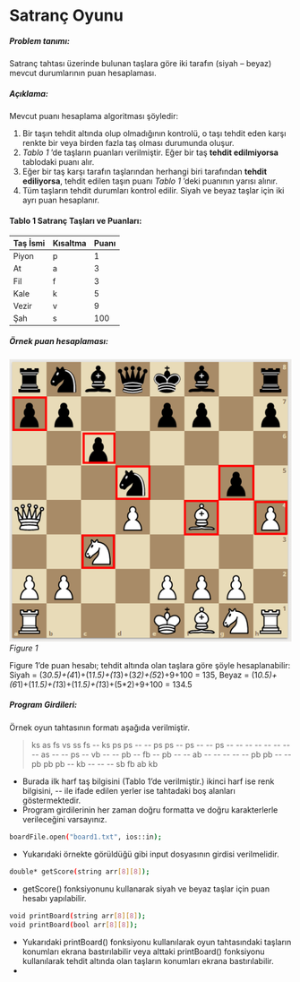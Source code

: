 # Satranç Oyunu

##### Problem tanımı:
Satranç tahtası üzerinde bulunan taşlara göre iki tarafın (siyah – beyaz) mevcut durumlarının puan hesaplaması.

##### Açıklama:
Mevcut puanı hesaplama algoritması şöyledir:
1. Bir taşın tehdit altında olup olmadığının kontrolü, o taşı tehdit eden karşı renkte bir veya birden fazla taş olması durumunda oluşur.
2. *Tablo 1* ’de taşların puanları verilmiştir. Eğer bir taş **tehdit edilmiyorsa** tablodaki puanı alır.
3. Eğer bir taş karşı tarafın taşlarından herhangi biri tarafından **tehdit ediliyorsa**, tehdit edilen taşın puanı *Tablo 1* ’deki puanının yarısı alınır.
4. Tüm taşların tehdit durumları kontrol edilir. Siyah ve beyaz taşlar için iki ayrı puan hesaplanır.

#### Tablo 1 Satranç Taşları ve Puanları:

| Taş İsmi | Kısaltma | Puanı | 
| ------ | ------ | ------ |
| Piyon | p | 1 | 
| At | a | 3 | 
| Fil | f | 3 | 
| Kale | k | 5 | 
| Vezir | v | 9 | 
| Şah | s | 100 | 

##### Örnek puan hesaplaması:
![board1](https://github.com/mrterdll/SatrancOyunu/blob/748bebb0910364a360722c61e6c9607e6574ea5e/board1.png?raw=true)
*Figure 1*

Figure 1’de puan hesabı; tehdit altında olan taşlara göre şöyle hesaplanabilir:
Siyah = (3*0.5)+(4*1)+(1*1.5)+(1*3)+(3*2)+(5*2)+9+100 = 135,
Beyaz = (1*0.5)+(6*1)+(1*1.5)+(1*3)+(1*1.5)+(1*3)+(5*2)+9+100 = 134.5

##### Program Girdileri:
Örnek oyun tahtasının formatı aşağıda verilmiştir.
> ks as fs vs ss fs -- ks
> ps ps -- -- ps ps -- ps
> -- -- ps -- -- -- -- --
> -- -- -- as -- -- ps --
> vb -- -- pb -- fb -- pb
> -- -- ab -- -- -- -- --
> pb pb -- -- pb pb pb --
> kb -- -- -- sb fb ab kb

- Burada ilk harf taş bilgisini (Tablo 1’de verilmiştir.) ikinci harf ise renk bilgisini, -- ile ifade edilen yerler ise tahtadaki boş alanları göstermektedir.
- Program girdilerinin her zaman doğru formatta ve doğru karakterlerle verileceğini varsayınız.
```sh
boardFile.open("board1.txt", ios::in);
```
- Yukarıdaki örnekte görüldüğü gibi input dosyasının girdisi verilmelidir.
```sh
double* getScore(string arr[8][8]);
```
- getScore() fonksiyonunu kullanarak siyah ve beyaz taşlar için puan hesabı yapılabilir.
```sh
void printBoard(string arr[8][8]);
void printBoard(bool arr[8][8]);
```
- Yukarıdaki printBoard() fonksiyonu kullanılarak oyun tahtasındaki taşların konumları ekrana bastırılabilir veya alttaki printBoard() fonksiyonu kullanılarak tehdit altında olan taşların konumları ekrana bastırılabilir.
- 
